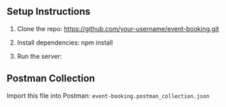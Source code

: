 ## Setup Instructions

1. Clone the repo:  https://github.com/your-username/event-booking.git
  
2. Install dependencies:  npm install
3. Run the server:


## Postman Collection
Import this file into Postman: `event-booking.postman_collection.json`

